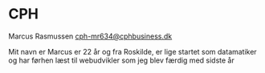 # CPH

Marcus Rasmussen cph-mr634@cphbusiness.dk

Mit navn er Marcus er 22 år og fra Roskilde, er lige startet som datamatiker og har førhen læst til webudvikler som jeg blev færdig med sidste år